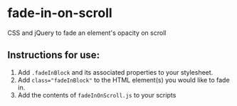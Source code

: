 # fade-in-on-scroll  
CSS and jQuery to fade an element's opacity on scroll  

## Instructions for use:  
  
1. Add `.fadeInBlock` and its associated properties to your stylesheet. 
2. Add `class="fadeInBlock"` to the HTML element(s) you would like to fade in.  
3. Add the contents of `fadeInOnScroll.js` to your scripts 